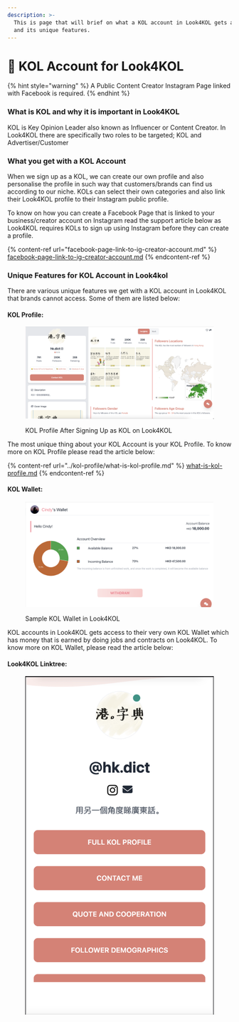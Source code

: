 ```yaml
---
description: >-
  This is page that will brief on what a KOL account in Look4KOL gets access to
  and its unique features.
---
```


# 🤳 KOL Account for Look4KOL

{% hint style="warning" %}
A Public Content Creator Instagram Page linked with Facebook is required.
{% endhint %}

### What is KOL and why it is important in Look4KOL

KOL is Key Opinion Leader also known as Influencer or Content Creator. In Look4KOL there are specifically two roles to be targeted; KOL and Advertiser/Customer

### What you get with a KOL Account

When we sign up as a KOL, we can create our own profile and also personalise the profile in such way that customers/brands can find us according to our niche. KOLs can select their own categories and also link their Look4KOL profile to their Instagram public profile.

To know on how you can create a Facebook Page that is linked to your business/creator account on Instagram read the support article below as Look4KOL requires KOLs to sign up using Instagram before they can create a profile.

{% content-ref url="facebook-page-link-to-ig-creator-account.md" %}
[facebook-page-link-to-ig-creator-account.md](facebook-page-link-to-ig-creator-account.md)
{% endcontent-ref %}

### Unique Features for KOL Account in Look4kol

There are various unique features we get with a KOL account in Look4KOL that brands cannot access. Some of them are listed below:

#### KOL Profile:

<figure><img src="../../.gitbook/assets/Screenshot 2023-01-12 at 11.02.13 AM.png" alt=""><figcaption><p>KOL Profile After Signing Up as KOL on Look4KOL</p></figcaption></figure>

The most unique thing about your KOL Account is your KOL Profile. To know more on KOL Profile please read the article below:

{% content-ref url="../kol-profile/what-is-kol-profile.md" %}
[what-is-kol-profile.md](../kol-profile/what-is-kol-profile.md)
{% endcontent-ref %}

#### KOL Wallet:

<figure><img src="../../.gitbook/assets/Screenshot 2023-01-12 at 11.04.37 AM.png" alt=""><figcaption><p>Sample KOL Wallet in Look4KOL</p></figcaption></figure>

KOL accounts in Look4KOL gets access to their very own KOL Wallet which has money that is earned by doing jobs and contracts on Look4KOL. To know more on KOL Wallet, please read the article below:

#### Look4KOL Linktree:

<figure><img src="../../.gitbook/assets/Screenshot 2023-01-12 at 11.11.41 AM.png" alt=""><figcaption></figcaption></figure>
